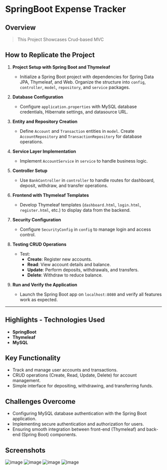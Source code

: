# SpringBoot Expense Tracker

## Overview
> This Project Showcases Crud-based MVC  

## How to Replicate the Project

1. **Project Setup with Spring Boot and Thymeleaf**
    - Initialize a Spring Boot project with dependencies for Spring Data JPA, Thymeleaf, and Web. Organize the structure into `config`, `controller`, `model`, `repository`, and `service` packages.

2. **Database Configuration**
    - Configure `application.properties` with MySQL database credentials, Hibernate settings, and datasource URL.

3. **Entity and Repository Creation**
    - Define `Account` and `Transaction` entities in `model`. Create `AccountRepository` and `TransactionRepository` for database operations.

4. **Service Layer Implementation**
    - Implement `AccountService` in `service` to handle business logic.

5. **Controller Setup**
    - Use `BankController` in `controller` to handle routes for dashboard, deposit, withdraw, and transfer operations.

6. **Frontend with Thymeleaf Templates**
    - Develop Thymeleaf templates (`dashboard.html`, `login.html`, `register.html`, etc.) to display data from the backend.

7. **Security Configuration**
    - Configure `SecurityConfig` in `config` to manage login and access control.

8. **Testing CRUD Operations**
    - Test:
        - **Create**: Register new accounts.
        - **Read**: View account details and balance.
        - **Update**: Perform deposits, withdrawals, and transfers.
        - **Delete**: Withdraw to reduce balance.

9. **Run and Verify the Application**
    - Launch the Spring Boot app on `localhost:8080` and verify all features work as expected.

---

## Highlights - Technologies Used
- **SpringBoot**
- **Thymeleaf**
- **MySQL**


## Key Functionality
- Track and manage user accounts and transactions.
- CRUD operations (Create, Read, Update, Delete) for account management.
- Simple interface for depositing, withdrawing, and transferring funds.

## Challenges Overcome
- Configuring MySQL database authentication with the Spring Boot application.
- Implementing secure authentication and authorization for users.
- Ensuring smooth integration between front-end (Thymeleaf) and back-end (Spring Boot) components.

## Screenshots
![image](https://github.com/user-attachments/assets/60a5cccb-75c6-4c83-8e91-65d617bb6469)
![image](https://github.com/user-attachments/assets/dcaad99e-f740-41d9-add9-a96eca1070eb)
![image](https://github.com/user-attachments/assets/a7f23848-7b1f-4f7d-a4ea-a37467144bc0)
![image](https://github.com/user-attachments/assets/89fa3169-a438-4fd2-b67d-1019fa99685b)













